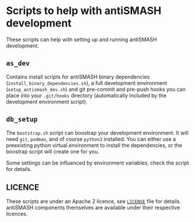# Scripts to help with antiSMASH development

These scripts can help with setting up and running antiSMASH development.

## `as_dev`

Contains install scripts for antiSMASH binary dependencies (`install_binary_dependencies.sh`),
a full development environment (`setup_antismash_dev.sh`)
and git pre-commit and pre-push hooks you can place into your `.git/hooks` directory
(automatically included by the development environment script).

## `db_setup`

The `bootstrap.sh` script can boostrap your development environment. It will need `git`, `podman`,
and of course `python3` installed. You can either use a preexisting python virtual environment to
install the dependencies, or the boostrap script will create one for you.

Some settings can be influenced by environment variables, check the script for details.

## LICENCE

These scripts are under an Apache 2 licence, see [`LICENSE`](LICENSE) file for details.
antiSMASH components themselves are available under their respective licences.
